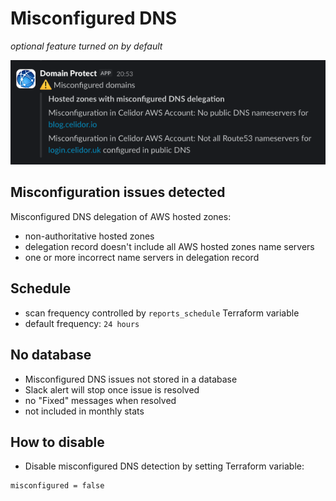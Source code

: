 # Misconfigured DNS
*optional feature turned on by default*

![Alt text](assets/images/misconfigured-dns.png?raw=true "Vulnerable A Record")

## Misconfiguration issues detected
Misconfigured DNS delegation of AWS hosted zones:

* non-authoritative hosted zones
* delegation record doesn't include all AWS hosted zones name servers
* one or more incorrect name servers in delegation record

## Schedule
* scan frequency controlled by `reports_schedule` Terraform variable
* default frequency: `24 hours`

## No database
* Misconfigured DNS issues not stored in a database
* Slack alert will stop once issue is resolved
* no "Fixed" messages when resolved
* not included in monthly stats

## How to disable
* Disable misconfigured DNS detection by setting Terraform variable:
```
misconfigured = false
```
